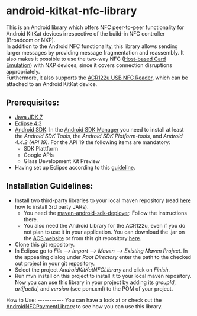 android-kitkat-nfc-library
==========================

This is an Android library which offers NFC peer-to-peer functionality for Android KitKat devices irrespective of the build-in NFC controller (Broadcom or NXP).<br>
In addition to the Android NFC functionality, this library allows sending larger messages by providing message fragmentation and reassembly. It also makes it possible to use the two-way NFC (<a href="https://developer.android.com/guide/topics/connectivity/nfc/hce.html">Host-based Card Emulation</a>) with NXP devices, since it covers connection disruptions appropriately.<br>
Furthermore, it also supports the <a href="http://www.acs.com.hk/en/products/3/acr122u-usb-nfc-reader/">ACR122u USB NFC Reader</a>, which can be attached to an Android KitKat device.

Prerequisites:
--------------
<ul>
  <li><a href="http://www.oracle.com/technetwork/java/javase/downloads/index.html">Java JDK 7</a></li>
  <li><a href="http://www.eclipse.org/downloads/">Eclipse 4.3</a></li>
  <li><a href="http://developer.android.com/sdk/index.html">Android SDK</a>. In the <a href="http://developer.android.com/tools/help/sdk-manager.html">Android SDK Manager</a> you need to install at least the <i>Android SDK Tools</i>, the <i>Android SDK Platform-tools</i>, and <i>Android 4.4.2 (API 19)</i>. For the API 19 the following items are mandatory:
    <ul>
      <li>SDK Plattform</li>
      <li>Google APIs</li>
      <li>Glass Development Kit Preview</li>
    </ul>
  </li>
  <li>Having set up Eclipse according to this <a href="http://developer.android.com/sdk/installing/index.html">guideline</a>.</li>
</ul>

Installation Guidelines:
------------------------
<ul>
  <li>
    Install two third-party libraries to your local maven repository (read <a href="http://maven.apache.org/guides/mini/guide-3rd-party-jars-local.html">here</a> how to install 3rd party JARs).
    <ul>
      <li>You need the <a href="https://github.com/mosabua/maven-android-sdk-deployer">maven-android-sdk-deployer</a>. Follow the instructions there.</li>
      <li>You also need the Android Library for the ACR122u, even if you do not plan to use it in your application. You can download the .jar on the <a href="http://www.acs.com.hk/download-driver/2989/ACS-Unified-LIB-Android-111-P.zip">ACS website</a> or from this git repository <a href="https://github.com/jetonmemeti/android-kitkat-nfc-library/blob/develop-tb/acssmc-1.1.1.jar">here</a>.</li>
    </ul>
  </li>
  <li>Clone this git repository.</li>
  <li>In Eclipse go to <i>File --> Import --> Maven --> Existing Maven Project</i>. In the appearing dialog under <i>Root Directory</i> enter the path to the checked out project in your git repository.</li>
  <li>Select the project <i>AndroidKitKatNFCLibrary</i> and click on <i>Finish</i>.</li>
  <li>Run mvn install on this project to install it to your local maven repository. Now you can use this library in your project by adding its <i>groupId</i>, <i>artifactId</i>, and <i>version</i> (see pom.xml) to the POM of your project.</li>
</ul>
How to Use:
-----------
You can have a look at or check out the <a href="https://github.com/jetonmemeti/android-nfc-payment-library">AndroidNFCPaymentLibrary</a> to see how you can use this library.
